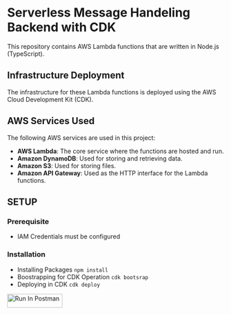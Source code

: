 # Serverless Message Handeling Backend with CDK
This repository contains AWS Lambda functions that are written in Node.js (TypeScript).

## Infrastructure Deployment

The infrastructure for these Lambda functions is deployed using the AWS Cloud Development Kit (CDK).

## AWS Services Used

The following AWS services are used in this project:

- **AWS Lambda**: The core service where the functions are hosted and run.
- **Amazon DynamoDB**: Used for storing and retrieving data.
- **Amazon S3**: Used for storing files.
- **Amazon API Gateway**: Used as the HTTP interface for the Lambda functions.

## SETUP

### Prerequisite
* IAM Credentials must be configured

### Installation
* Installing Packages
  `npm install`
* Boostrapping for CDK Operation `cdk bootsrap`
* Deploying in CDK `cdk deploy`
  
[<img src="https://run.pstmn.io/button.svg" alt="Run In Postman" style="width: 128px; height: 32px;">](https://app.getpostman.com/run-collection/31379261-86b37105-9530-4549-bd10-cdd4c915b0ef?action=collection%2Ffork&source=rip_markdown&collection-url=entityId%3D31379261-86b37105-9530-4549-bd10-cdd4c915b0ef%26entityType%3Dcollection%26workspaceId%3D392c3a34-1b4e-4f04-8e66-5ff0349ba141)
